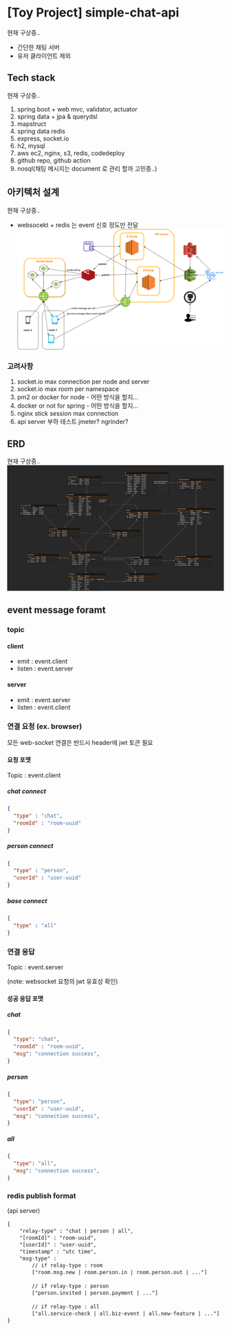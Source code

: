 # [Toy Project] simple-chat-api 
현재 구상중..

- 간단한 채팅 서버
- 유저 클라이언트 제외 

## Tech stack 
현재 구상중.. 
 
1. spring boot + web mvc, validator, actuator
2. spring data + jpa & querydsl
3. mapstruct
4. spring data redis
4. express, socket.io
5. h2, mysql
6. aws ec2, nginx, s3, redis, codedeploy
7. github repo, github action
8. nosql(채팅 메시지는 document 로 관리 할까 고민중..) 

## 아키텍처 설계
현재 구상중..
- websocekt + redis 는 event 신호 정도만 전달 
![architecture](docs/architecture1.png) 

### 고려사항
1. socket.io max connection per node and server
2. socket.io max room per namespace
3. pm2 or docker for node - 어떤 방식을 할지... 
4. docker or not for spring - 어떤 방식을 할지...
5. nginx stick session max connection   
6. api server 부하 테스트 jmeter? ngrinder? 


## ERD
현재 구상중..
![erd](docs/erd.png)


## event message foramt
### topic
#### client 
- emit : event.client
- listen : event.server  
#### server
- emit : event.server
- listen : event.client

### 연결 요청 (ex. browser)
모든 web-socket 연결은 반드시 header에 jwt 토큰 필요
#### 요청 포맷
Topic : event.client

##### chat connect
```json
{
  "type" : "chat",
  "roomId" : "room-uuid"
}
```
##### person connect
```json
{
  "type" : "person",
  "userId" : "user-uuid"
}
```
##### base connect
```json
{
  "type" : "all"
}
```

### 연결 응답 
Topic : event.server

(note: websocket 요청의 jwt 유효성 확인)

#### 성공 응답 포맷 

##### chat 
```json
{
  "type": "chat",
  "roomId" : "room-uuid",
  "msg": "connection success",
}
```

##### person
```json
{
  "type": "person",
  "userId" : "user-uuid",
  "msg": "connection success",
}
```

##### all
```json
{
  "type": "all",
  "msg": "connection success",
}
```


### redis publish format
(api server)

```text
{
    "relay-type" : "chat | person | all",
    "[roomId]" : "room-uuid",
    "[userId]" : "user-uuid",
    "timestamp" : "utc time",
    "msg-type" : 
        // if relay-type : room  
        ["room.msg.new | room.person.in | room.person.out | ..."]
        
        // if relay-type : person
        ["person.invited | person.payment | ..."]
        
        // if relay-type : all
        ["all.service-check | all.biz-event | all.new-feature | ..."] 
}

```
 


